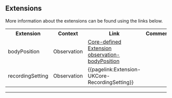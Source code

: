 ## Extensions

More information about the extensions can be found using the links below.

<table class="assets" title="Extension list">
<tr>
<th class="width20">Extension</th>
<th class="width20">Context</th>
<th class="width30">Link</th>
<th class="width30">Comment</th>
</tr>
<tr>
<td>bodyPosition</td>
<td>Observation</td>
<td><a href="https://hl7.org/fhir/R4/extension-observation-bodyPosition.html">Core-defined Extension observation-bodyPosition</a></td>
<td></td>
</tr>
<tr>
<td>recordingSetting</td>
<td>Observation</td>
<td>{{pagelink:Extension-UKCore-RecordingSetting}}</td>
<td></td>
</tr>
</table>


---
